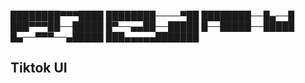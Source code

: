 ████████▀▀▀████
████████────▀██
████████──█▄──█
███▀▀▀██──█████
█▀──▄▄██──█████
█──█████──█████
█▄──▀▀▀──▄█████
███▄▄▄▄▄███████


## Tiktok UI